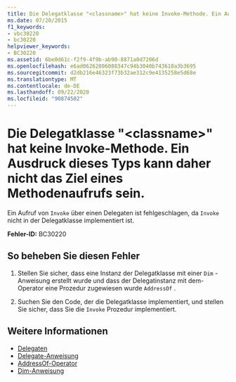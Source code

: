 ```yaml
---
title: Die Delegatklasse "<classname>" hat keine Invoke-Methode. Ein Ausdruck dieses Typs kann daher nicht das Ziel eines Methodenaufrufs sein.
ms.date: 07/20/2015
f1_keywords:
- vbc30220
- bc30220
helpviewer_keywords:
- BC30220
ms.assetid: 6be0d61c-f2f9-4f9b-ab90-8871a0d7206d
ms.openlocfilehash: e6ad06262806088347c94b3040b743618a3b3695
ms.sourcegitcommit: d2db216e46323f73b32ae312c9e4135258e5d68e
ms.translationtype: MT
ms.contentlocale: de-DE
ms.lasthandoff: 09/22/2020
ms.locfileid: "90874502"
---
```

# <a name="delegate-class-classname-has-no-invoke-method-so-an-expression-of-this-type-cannot-be-the-target-of-a-method-call"></a>Die Delegatklasse "\<classname>" hat keine Invoke-Methode. Ein Ausdruck dieses Typs kann daher nicht das Ziel eines Methodenaufrufs sein.

Ein Aufruf von `Invoke` über einen Delegaten ist fehlgeschlagen, da `Invoke` nicht in der Delegatklasse implementiert ist.  
  
 **Fehler-ID:** BC30220  
  
## <a name="to-correct-this-error"></a>So beheben Sie diesen Fehler  
  
1. Stellen Sie sicher, dass eine Instanz der Delegatklasse mit einer `Dim` -Anweisung erstellt wurde und dass der Delegatinstanz mit dem-Operator eine Prozedur zugewiesen wurde `AddressOf` .  
  
2. Suchen Sie den Code, der die Delegatklasse implementiert, und stellen Sie sicher, dass Sie die `Invoke` Prozedur implementiert.  
  
## <a name="see-also"></a>Weitere Informationen

- [Delegaten](../../programming-guide/language-features/delegates/index.md)
- [Delegate-Anweisung](../statements/delegate-statement.md)
- [AddressOf-Operator](../operators/addressof-operator.md)
- [Dim-Anweisung](../statements/dim-statement.md)
